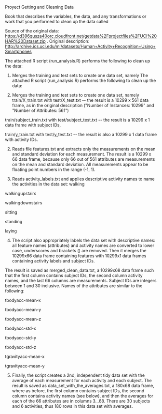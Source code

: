 
Proyect Getting and Cleaning Data

Book that describes the variables, the data, and any transformations or work that you performed to clean up the data called




Source of the original data: https://d396qusza40orc.cloudfront.net/getdata%2Fprojectfiles%2FUCI%20HAR%20Dataset.zip . Original description: http://archive.ics.uci.edu/ml/datasets/Human+Activity+Recognition+Using+Smartphones

The attached R script (run_analysis.R) performs the following to clean up the data:

1. Merges the training and test sets to create one data set, namely
The attached R script (run_analysis.R) performs the following to clean up the data:

1. Merges the training and test sets to create one data set, namely
train/X_train.txt with test/X_test.txt -- the result is a 10299 x 561 data frame, as in the original description ("Number of Instances: 10299" and "Number of Attributes: 561")

train/subject_train.txt with test/subject_test.txt -- the result is a 10299 x 1 data frame with subject IDs,

train/y_train.txt with test/y_test.txt -- the result is also a 10299 x 1 data frame with activity IDs.

2. Reads file features.txt and extracts only the measurements on the mean and standard deviation for each measurement.
The result is a 10299 x 66 data frame, because only 66 out of 561 attributes are measurements on the mean and standard deviation. All measurements appear to be floating point numbers in the range (-1, 1).

3. Reads activity_labels.txt and applies descriptive activity names to name the activities in the data set:
walking

walkingupstairs

walkingdownstairs

sitting

standing

laying

4. The script also appropriately labels the data set with descriptive names: all feature names (attributes) and activity names are converted to lower case, underscores and brackets () are removed.
Then it merges the 10299x66 data frame containing features with 10299x1 data frames containing activity labels and subject IDs.

The result is saved as merged_clean_data.txt, a 10299x68 data frame such that the first column contains subject IDs, the second column activity names, and the last 66 columns are measurements. Subject IDs are integers between 1 and 30 inclusive. Names of the attributes are similar to the following:

tbodyacc-mean-x

tbodyacc-mean-y

tbodyacc-mean-z

tbodyacc-std-x

tbodyacc-std-y

tbodyacc-std-z

tgravityacc-mean-x

tgravityacc-mean-y

5. Finally, the script creates a 2nd, independent tidy data set with the average of each measurement for each activity and each subject.
The result is saved as data_set_with_the_averages.txt, a 180x68 data frame, where as before, the first column contains subject IDs, the second column contains activity names (see below), and then the averages for each of the 66 attributes are in columns 3...68. There are 30 subjects and 6 activities, thus 180 rows in this data set with averages.
